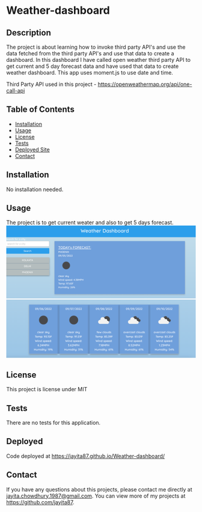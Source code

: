 # Weather-dashboard
## Description

The project is about learning how to invoke third party API's and use the data fetched from the third party API's and use that data to create a dashboard. In this dashboard I have called open weather third party API to get current and  5 day forecast data and have used that data to create weather dashboard. This app uses moment.js to use date and time.

Third Party API used in this project - https://openweathermap.org/api/one-call-api

## Table of Contents
* [Installation](#installation)
* [Usage](#usage)
* [License](#license)
* [Tests](#tests)
* [Deployed Site](#deployed)
* [Contact](#contact)


## Installation 
No installation needed. 

## Usage 
The project is to get current weater and also to get 5 days forecast. <br>
<img src="./assets/currentWeather.jpeg">
<img src="./assets/5dayForecast.jpeg">

## License 
This project is license under MIT

## Tests
There are no tests for this application.

## Deployed
Code deployed at https://jayita87.github.io/Weather-dashboard/

## Contact
If you have any questions about this projects, please contact me directly at jayita.chowdhury.1987@gmail.com. You can view more of my projects at https://github.com/jayita87.
